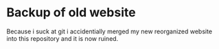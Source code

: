 # Backup of old website
Because i suck at git i accidentially merged my new reorganized website into this repository and it is now ruined.
